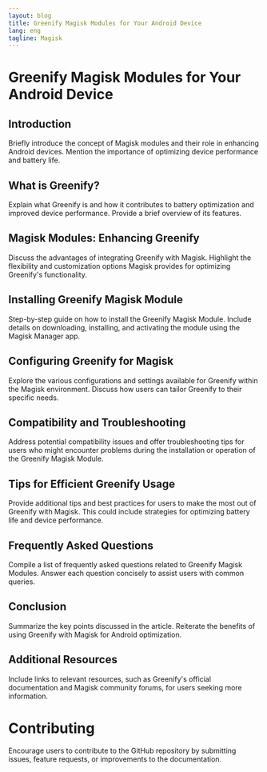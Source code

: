 ```yaml
---
layout: blog
title: Greenify Magisk Modules for Your Android Device
lang: eng
tagline: Magisk
---
```


# Greenify Magisk Modules for Your Android Device

## Introduction

Briefly introduce the concept of Magisk modules and their role in enhancing Android devices. Mention the importance of optimizing device performance and battery life.

## What is Greenify?

Explain what Greenify is and how it contributes to battery optimization and improved device performance. Provide a brief overview of its features.

## Magisk Modules: Enhancing Greenify

Discuss the advantages of integrating Greenify with Magisk. Highlight the flexibility and customization options Magisk provides for optimizing Greenify's functionality.

## Installing Greenify Magisk Module

Step-by-step guide on how to install the Greenify Magisk Module. Include details on downloading, installing, and activating the module using the Magisk Manager app.

## Configuring Greenify for Magisk

Explore the various configurations and settings available for Greenify within the Magisk environment. Discuss how users can tailor Greenify to their specific needs.

## Compatibility and Troubleshooting

Address potential compatibility issues and offer troubleshooting tips for users who might encounter problems during the installation or operation of the Greenify Magisk Module.

## Tips for Efficient Greenify Usage

Provide additional tips and best practices for users to make the most out of Greenify with Magisk. This could include strategies for optimizing battery life and device performance.

## Frequently Asked Questions

Compile a list of frequently asked questions related to Greenify Magisk Modules. Answer each question concisely to assist users with common queries.

## Conclusion

Summarize the key points discussed in the article. Reiterate the benefits of using Greenify with Magisk for Android optimization.

## Additional Resources

Include links to relevant resources, such as Greenify's official documentation and Magisk community forums, for users seeking more information.

# Contributing

Encourage users to contribute to the GitHub repository by submitting issues, feature requests, or improvements to the documentation.
